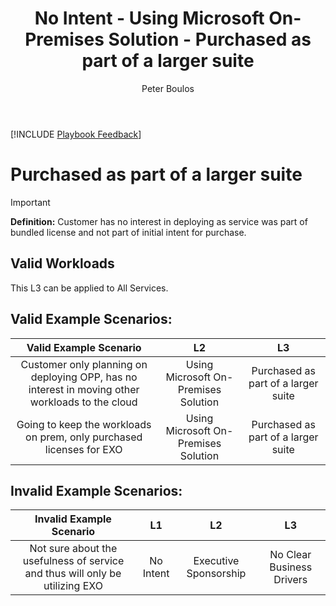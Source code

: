 ﻿---
# required metadata
title: No Intent - Using Microsoft On-Premises Solution - Purchased as part of a larger suite
description: No Intent - Using Microsoft On-Premises Solution - Purchased as part of a larger suite
author: Peter Boulos
ms.author: pboulos
manager: eduardod 
ms.date: 9/25/2019
ms.topic: playbook 
ms.prod: non-product-specific 
ms.custom: internal-playbook 
ft.audience: internal 
ft.owner: pboulos
---
[!INCLUDE [Playbook Feedback](./includes/questions-feedback.md)] 

# Purchased as part of a larger suite

> [!IMPORTANT]
> **Definition:** Customer has no interest in deploying as service was part of bundled license and not part of initial intent for purchase.

## Valid Workloads
This L3 can be applied to All Services.

## Valid Example Scenarios:
| Valid Example Scenario | L2 | L3 |
| :--: | :--: | :--: |
| Customer only planning on deploying OPP, has no interest in moving other workloads to the cloud | Using Microsoft On-Premises Solution | Purchased as part of a larger suite |
| Going to keep the workloads on prem, only purchased licenses for EXO | Using Microsoft On-Premises Solution | Purchased as part of a larger suite |
## Invalid Example Scenarios:
| Invalid Example Scenario | L1 | L2 | L3 |
| :--: | :--: | :--: | :--: |
| Not sure about the usefulness of service and thus will only be utilizing EXO | No Intent | Executive Sponsorship | No Clear Business Drivers |
